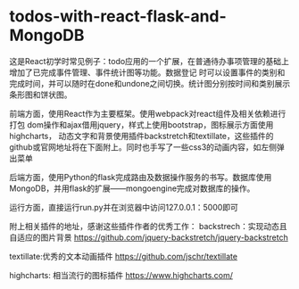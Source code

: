 # todos-with-react-flask-and-MongoDB
这是React初学时常见例子：todo应用的一个扩展，在普通待办事项管理的基础上增加了已完成事件管理、事件统计图等功能。数据登记
时可以设置事件的类别和完成时间，并可以随时在done和undone之间切换。统计图分别按时间和类别展示条形图和饼状图。

前端方面，使用React作为主要框架。使用webpack对react组件及相关依赖进行打包
dom操作和ajax借用jquery，样式上使用bootstrap，图标展示方面使用highcharts，
动态文字和背景使用插件backstretch和textillate，这些插件的github或官网地址将在下面附上。同时也手写了一些css3的动画内容，如左侧弹出菜单

后端方面，使用Python的flask完成路由及数据操作服务的书写。数据库使用MongoDB，并用flask的扩展——mongoengine完成对数据库的操作。

运行方面，直接运行run.py并在浏览器中访问127.0.0.1：5000即可

附上相关插件的地址，感谢这些插件作者的优秀工作：
backstrech：实现动态且自适应的图片背景  https://github.com/jquery-backstretch/jquery-backstretch

textillate:优秀的文本动画插件 https://github.com/jschr/textillate

highcharts: 相当流行的图标插件 https://www.highcharts.com/


